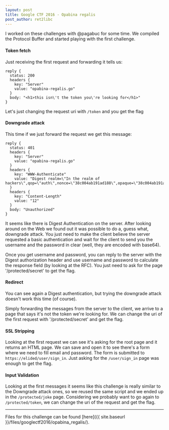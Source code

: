 ```yaml
---
layout: post
title: Google CTF 2016 - Opabina regalis
post_author: ret2libc
---
```


I worked on these challenges with @pagabuc for some time.
We compiled the Protocol Buffer and started playing with the first challenge.

#### Token fetch

Just receiving the first request and forwarding it tells us:

```
reply {
  status: 200
  headers {
    key: "Server"
    value: "opabina-regalis.go"
  }
  body: "<h1>this isn\'t the token you\'re looking for</h1>"
}
```
Let's just changing the request uri with `/token` and you get the flag

#### Downgrade attack

This time if we just forward the request we get this message:

```
reply {
  status: 401
  headers {
    key: "Server"
    value: "opabina-regalis.go"
  }
  headers {
    key: "WWW-Authenticate"
    value: "Digest realm=\"In the realm of hackers\",qop=\"auth\",nonce=\"38c004ab191ad188\",opaque=\"38c004ab191ad188\""
  }
  headers {
    key: "Content-Length"
    value: "12"
  }
  body: "Unauthorized"
}
```

It seems like there is Digest Authentication on the server. After looking
around on the Web we found out it was possible to do a, guess what, downgrade
attack. You just need to make the client believe the server requested a basic
authentication and wait for the client to send you the username and the
password in clear (well, they are encoded with base64).

Once you get username and password, you can reply to the server with the Digest
authorization header and use username and password to calculate the response
field (by looking at the RFC). You just need to ask for the page
'/protected/secret' to get the flag.

#### Redirect

You can see again a Digest authentication, but trying the downgrade attack
doesn't work this time (of course).

Simply forwarding the messages from the server to the client, we arrive to a
page that says it's not the token we're looking for. We can change the uri of
the first request with '/protected/secret' and get the flag.

#### SSL Stripping

Looking at the first request we can see it's asking for the root page and it
returns an HTML page. We can save and open it to see there's a form where we
need to fill email and password. The form is submitted to
`https://elided/user/sign_in`. Just asking for the `/user/sign_in` page was
enough to get the flag.

#### Input Validation

Looking at the first messages it seems like this challenge is really similar to
the Downgrade attack ones, so we reused the same script and we ended up in the
`/protected/joke` page. Considering we probably want to go again to
`/protected/token`, we can change the uri of the request and get the flag.

------

Files for this challenge can be found [here]({{ site.baseurl }}/files/googlectf2016/opabina_regalis/).

